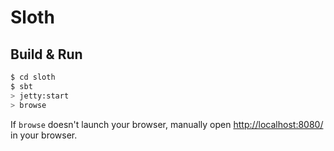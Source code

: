 # Sloth #

## Build & Run ##

```sh
$ cd sloth
$ sbt
> jetty:start
> browse
```

If `browse` doesn't launch your browser, manually open [http://localhost:8080/](http://localhost:8080/) in your browser.
